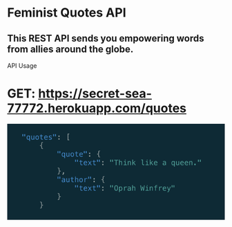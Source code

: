 # Feminist Quotes API

## This REST API sends you empowering words from allies around the globe.</h3>
API Usage

# GET: https://secret-sea-77772.herokuapp.com/quotes

![api](./public/images/quotes.png)
